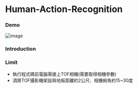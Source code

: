# Human-Action-Recognition
### Demo
![image](https://github.com/tsenguw/Human-Action-Recognition/blob/master/demo.gif)

### Introduction

### Limit
* 執行程式碼前電腦需接上TOF相機(需要取得相機參數) <br/>
* 須將TOF攝影機架設與地板距離約2公尺、相機俯角約15~30度 <br/>
